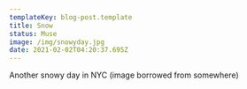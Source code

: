 ```yaml
---
templateKey: blog-post.template
title: Snow
status: Muse
image: /img/snowyday.jpg
date: 2021-02-02T04:20:37.695Z
---
```

Another snowy day in NYC (image borrowed from somewhere)